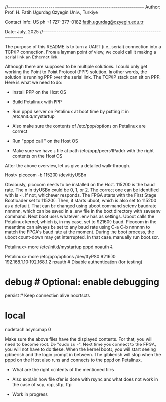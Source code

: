 //--------------------------------------------------------------------
Author:
Prof. H. Fatih Ugurdag
Ozyegin Univ., Turkiye

Contact Info:
US ph +1 727-377-0182
fatih.ugurdag@ozyegin.edu.tr

Date:
July, 2025
//--------------------------------------------------------------------

The purpose of this README is to turn a UART (i.e., serial) connection
into a TCP/IP connection. From a layman point of view, we could call
it making a serial link an Ethernet link.

Although there are supposed to be multiple solutions. I could only get
working the Point to Point Protocol (PPP) solution. In other words,
the solution is running PPP over the serial link. The TCP/IP stack can
sit on PPP. Here is what we need to do:

- Install PPP on the Host OS

- Build Petalinux with PPP

- Run pppd server on Petalinux at boot time by putting it in
  /etc/init.d/mystartup

- Also make sure the contents of /etc/ppp/options on Petalinux are
  correct

- Run "pppd call <IPaddr>" on the Host OS

- Make sure we have a file at path /etc/ppp/peers/IPaddr with the
  right contents on the Host OS

After the above overview, let us give a detailed walk-through.

Host> picocom -b 115200 /dev/ttyUSBn

Obviously, picocom needs to be installed on the Host. 115200 is the
baud rate. The n in ttyUSBn could be 0, 1, or 2. The correct one can
be identified with ls -l. If not, whichever responds. The FPGA starts
with the First Stage Bootloader set to 115200. Then, it starts uboot,
which is also set to 115200 as a default. That can be changed using
uboot command setenv baudrate nnnnnn, which can be saved in a .env
file in the boot directory with saveenv command. Next boot uses
whatever .env has as settings. Uboot calls the Petalinux kernel, which
is, in my case, set to 921600 baud. Picocom in the meantime can always
be set to any baud rate using C-a C-b nnnnnn to match the FPGA's baud
rate at the moment. During the boot process, the uboot count-down may
get interrupted. In that case, manually run boot.scr.

Petalinux> more /etc/init.d/mystartup
pppd noauth &

Petalinux> more /etc/ppp/options
/dev/ttyPS0 921600
192.168.1.10:192.168.1.2
noauth        # Disable authentication (for testing)
# debug       # Optional: enable debugging
persist       # Keep connection alive
nocrtscts
# local
nodetach
asyncmap 0

Make sure the above files have the displayed contents. For that, you
will need to become root. Do "sudo su -". Next time you connect to the
FPGA, you will not have to do these. When the kernel boots, you will
start seeing gibberish and the login prompt in between. The gibberish
will stop when the pppd on the Host also runs and connects to the pppd
on Petalinux.

- What are the right contents of the mentioned files

- Also explain how file xfer is done with rsync and what does not work
  in the case of scp, rcp, sftp, ftp

- Work in progress
